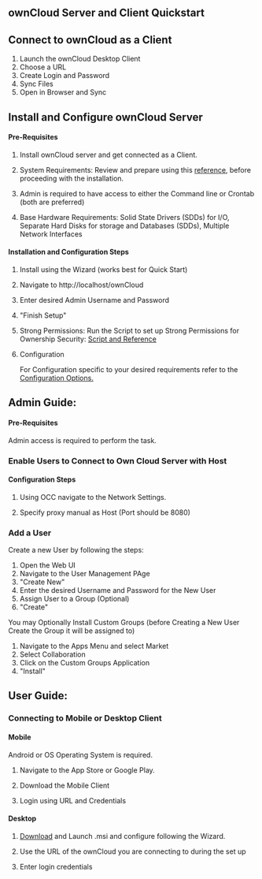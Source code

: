 ## ownCloud Server and Client Quickstart

## ​Connect to ownCloud as a Client

1. Launch the ownCloud Desktop Client
2. Choose a URL
3. Create Login and Password
4. Sync Files
5. Open in Browser and Sync

## Install and Configure ownCloud Server

#### Pre-Requisites

1. Install ownCloud server and get connected as a Client. 

2. System Requirements: Review and prepare using this [reference](https://doc.owncloud.org/server/10.0/admin_manual/installation/system_requirements.html), before proceeding with the installation.

[Click Here]: https://doc.owncloud.org/server/10.0/admin_manual/installation/system_requirements.html	"System Requirements"

3. Admin is required to have access to either the Command line or Crontab (both are preferred)

4. Base Hardware Requirements:  Solid State Drivers (SDDs) for I/O, Separate Hard Disks for storage and Databases (SDDs), Multiple Network Interfaces

#### Installation and Configuration Steps

1. Install using the Wizard (works best for Quick Start)

2. Navigate to http://localhost/ownCloud

3. Enter desired Admin Username and Password

4. "Finish Setup"  

5. Strong Permissions: Run the Script to set up Strong Permissions for Ownership Security: [Script and Reference](https://doc.owncloud.org/server/10.0/admin_manual/maintenance/update.html#set-updating-permissions-label) 

   [Script and Reference]: https://doc.owncloud.org/server/10.0/admin_manual/maintenance/update.html#set-updating-permissions-label

6. Configuration

   For Configuration specific to your desired requirements refer to the [Configuration Options.](https://doc.owncloud.org/server/10.0/admin_manual/installation/configuration_notes_and_tips.html)

   [Post Installation Steps]: https://doc.owncloud.org/server/10.0/admin_manual/installation/configuration_notes_and_tips.html	"Post Installation Options"


## ​Admin Guide: 

#### Pre-Requisites

Admin access is required to perform the task.

### Enable Users to Connect to Own Cloud Server with Host

#### Configuration Steps

1. Using OCC navigate to the Network Settings.

2. Specify proxy manual as Host (Port should be 8080)

### Add a User

Create a new User by following the steps:

1. Open the Web UI
2. Navigate to the User Management PAge
3. "Create New"
4. Enter the desired Username and Password for the New User
5. Assign User to a Group (Optional)
6. "Create"



You may Optionally Install Custom Groups (before Creating a New User Create the Group it will be assigned to)

1. Navigate to the Apps Menu and select Market
2. Select Collaboration
3.  Click on the Custom Groups Application
4. "Install"



## ​User Guide:

### ​Connecting to Mobile or Desktop Client

#### Mobile

Android or OS Operating System is required.

1. Navigate to the App Store or Google Play.

2. Download the Mobile Client

3. Login using URL and Credentials

#### Desktop 	

1. [Download](https://owncloud.org/download/#owncloud-desktop-client) and Launch .msi and configure following the Wizard.

[Installation Links]: https://owncloud.org/download/#owncloud-desktop-client	"Download the .msi"

2. Use the URL of the ownCloud you are connecting to during the set up

3. Enter login credentials

   


​		



